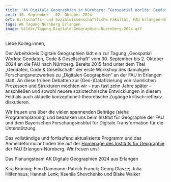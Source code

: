 ```yaml
---
title: "AK Digitale Geographien in Nürnberg: “Geospatial Worlds: Geodaten, Code & Gesellschaft”: Programm online!"
zeit: 30. September - 02. Oktober 2024
ort: Wirtschafts- und Sozialwissenschaftliche Fakultät, FAU Erlangen-Nürnberg, Deutschland
tags: AK Tagung Nürnberg Erlangen
image: bilder/Tagung-Digitale-Geographien-Nuernberg-2024.gif
---
```


Liebe Kolleg:innen, 

Der Arbeitskreis Digitale Geographien lädt ein zur Tagung „Geospatial Worlds: Geodaten, Code & Gesellschaft“ vom 30. September bis 2. Oktober 2024 an die FAU nach Nürnberg. Bereits 2015 fand unter dem Titel „Geodaten, Code & Gesellschaft“ der erste Workshop des damaligen Forschungsnetzwerkes zu „Digitalen Geographien“ an der FAU in Erlangen statt. An diese frühen Debatten zur (Geo-)Datafizierung von räumlichen Prozessen und Strukturen möchten wir – nun fast zehn Jahre später – anschließen und sowohl neuere soziotechnische Entwicklungen in diesem Feld als auch aktuelle konzeptionell-theoretische Zugänge kritisch-reflexiv diskutieren. 

Wir freuen uns über die vielen spannenden Beiträge (siehe Programmplanung) und bedanken uns beim Institut für Geographie der FAU und dem Bayerischen Forschungsinstitut für Digitale Transformation für die Unterstützung.

Das vollständige und fortlaufend aktualisierte Programm und das Anmeldeformular finden Sie auf der [Homepage des Instituts für Geographie](https://www.geographie.nat.fau.de/digitale-geographien-2024/) der FAU Erlangen-Nürnberg. Wir freuen uns!

Das Planungsteam AK Digitale Geographien 2024 aus Erlangen

Kira Brüning; Finn Dammann; Patrick Franck; Georg Glasze; Julia Hilfenhaus; Hannah Lenk; Kseniia Shevchenko und Blake Walker
